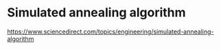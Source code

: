 # Simulated annealing algorithm

https://www.sciencedirect.com/topics/engineering/simulated-annealing-algorithm

